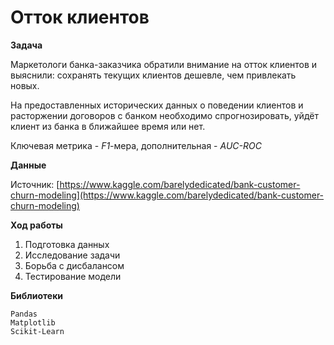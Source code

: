# Отток клиентов

**Задача**

Маркетологи банка-заказчика обратили внимание на отток клиентов и выяснили: сохранять текущих клиентов дешевле, чем привлекать новых.

На предоставленных исторических данных о поведении клиентов и расторжении договоров с банком необходимо спрогнозировать, уйдёт клиент из банка в ближайшее время или нет. 

Ключевая метрика - *F1*-мера, дополнительная - *AUC-ROC*

**Данные**

Источник: [https://www.kaggle.com/barelydedicated/bank-customer-churn-modeling](https://www.kaggle.com/barelydedicated/bank-customer-churn-modeling)

**Ход работы**

1. Подготовка данных
2. Исследование задачи
3. Борьба с дисбалансом
4. Тестирование модели

**Библиотеки**

    Pandas
    Matplotlib
    Scikit-Learn